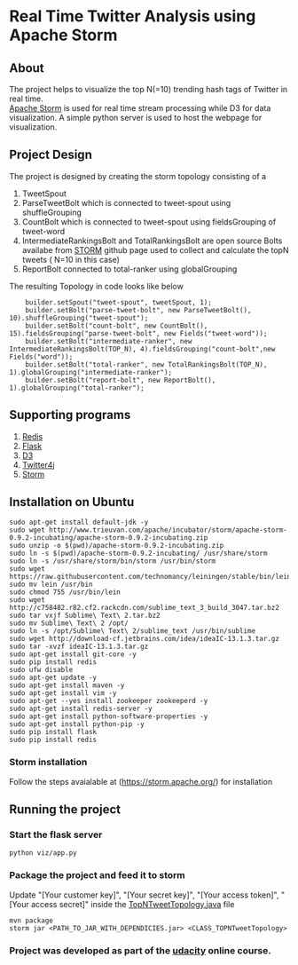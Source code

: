 # Real Time Twitter Analysis using Apache Storm

## About
The project helps to visualize the top N(=10) trending hash tags of Twitter in real time.   
[Apache Storm](https://storm.apache.org/) is used for real time stream processing while D3 for data visualization. A simple python server is used to host the webpage for visualization.

## Project Design

The project is designed by creating the storm topology consisting of a  

1. TweetSpout
2. ParseTweetBolt which is connected to tweet-spout using shuffleGrouping
3. CountBolt which is connected to tweet-spout using fieldsGrouping of tweet-word
4. IntermediateRankingsBolt and TotalRankingsBolt are open source Bolts availabe from [STORM](https://github.com/nathanmarz/storm-starter/tree/f5bdc720f50a0c46e90f0085c10217f2a6a3249f/src/jvm/main/storm/starter/bolt) github page used to collect and calculate the topN tweets ( N=10 in this case) 
5. ReportBolt connected to total-ranker using globalGrouping

The resulting Topology in code looks like below
```
    builder.setSpout("tweet-spout", tweetSpout, 1);
    builder.setBolt("parse-tweet-bolt", new ParseTweetBolt(), 10).shuffleGrouping("tweet-spout");
    builder.setBolt("count-bolt", new CountBolt(), 15).fieldsGrouping("parse-tweet-bolt", new Fields("tweet-word"));
    builder.setBolt("intermediate-ranker", new IntermediateRankingsBolt(TOP_N), 4).fieldsGrouping("count-bolt",new Fields("word"));
    builder.setBolt("total-ranker", new TotalRankingsBolt(TOP_N), 1).globalGrouping("intermediate-ranker");
    builder.setBolt("report-bolt", new ReportBolt(), 1).globalGrouping("total-ranker");
```


## Supporting programs  
1. [Redis](http://redis.io/)
2. [Flask](http://flask.pocoo.org/)
3. [D3](http://d3js.org/)
4. [Twitter4j](http://twitter4j.org/en/index.html)
5. [Storm](https://storm.apache.org/)

## Installation on Ubuntu
```
sudo apt-get install default-jdk -y  
sudo wget http://www.trieuvan.com/apache/incubator/storm/apache-storm-0.9.2-incubating/apache-storm-0.9.2-incubating.zip  
sudo unzip -o $(pwd)/apache-storm-0.9.2-incubating.zip   
sudo ln -s $(pwd)/apache-storm-0.9.2-incubating/ /usr/share/storm   
sudo ln -s /usr/share/storm/bin/storm /usr/bin/storm  
sudo wget https://raw.githubusercontent.com/technomancy/leiningen/stable/bin/lein  
sudo mv lein /usr/bin  
sudo chmod 755 /usr/bin/lein  
sudo wget http://c758482.r82.cf2.rackcdn.com/sublime_text_3_build_3047.tar.bz2  
sudo tar vxjf Sublime\ Text\ 2.tar.bz2  
sudo mv Sublime\ Text\ 2 /opt/  
sudo ln -s /opt/Sublime\ Text\ 2/sublime_text /usr/bin/sublime   
sudo wget http://download-cf.jetbrains.com/idea/ideaIC-13.1.3.tar.gz   
sudo tar -xvzf ideaIC-13.1.3.tar.gz  
sudo apt-get install git-core -y  
sudo pip install redis  
sudo ufw disable  
sudo apt-get update -y  
sudo apt-get install maven -y  
sudo apt-get install vim -y  
sudo apt-get --yes install zookeeper zookeeperd -y  
sudo apt-get install redis-server -y  
sudo apt-get install python-software-properties -y  
sudo apt-get install python-pip -y  
sudo pip install flask  
sudo pip install redis  
```
### Storm installation
Follow the steps avaialable at (https://storm.apache.org/) for installation

## Running the project
### Start the flask server
```
python viz/app.py
```

### Package the project and feed it to storm
Update     "[Your customer key]",        "[Your secret key]",        "[Your access token]",        "[Your access secret]" inside the [TopNTweetTopology.java](https://github.com/bourneagain/DistributedSystems/blob/master/REALTIME_TWITTER_ANALYSIS_APACHE_STORM/src/jvm/udacity/storm/TopNTweetTopology.java) file
```
mvn package
storm jar <PATH_TO_JAR_WITH_DEPENDICIES.jar> <CLASS_TOPNTweetTopology>
```



### Project was developed as part of the [udacity](https://www.udacity.com/course/viewer#!/c-ud381/) online course.
